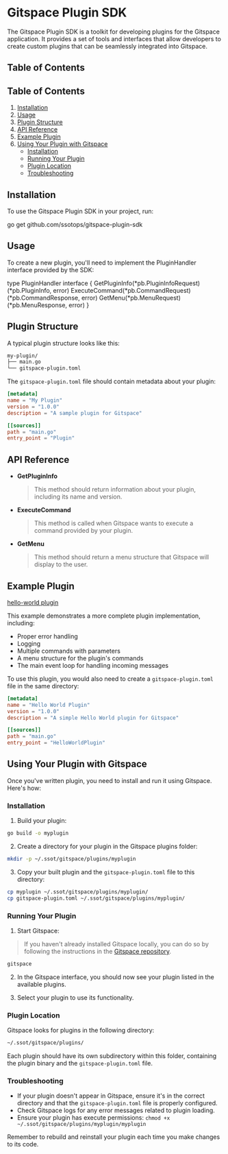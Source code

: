 # Gitspace Plugin SDK

The Gitspace Plugin SDK is a toolkit for developing plugins for the Gitspace application. It provides a set of tools and interfaces that allow developers to create custom plugins that can be seamlessly integrated into Gitspace.

## Table of Contents

## Table of Contents

1. [Installation](#installation)
2. [Usage](#usage)
3. [Plugin Structure](#plugin-structure)
4. [API Reference](#api-reference)
5. [Example Plugin](#example-plugin)
6. [Using Your Plugin with Gitspace](#using-your-plugin-with-gitspace)
   - [Installation](#installation-1)
   - [Running Your Plugin](#running-your-plugin)
   - [Plugin Location](#plugin-location)
   - [Troubleshooting](#troubleshooting)

## Installation

To use the Gitspace Plugin SDK in your project, run:

go get github.com/ssotops/gitspace-plugin-sdk

## Usage
To create a new plugin, you'll need to implement the PluginHandler interface provided by the SDK:

type PluginHandler interface {
    GetPluginInfo(*pb.PluginInfoRequest) (*pb.PluginInfo, error)
    ExecuteCommand(*pb.CommandRequest) (*pb.CommandResponse, error)
    GetMenu(*pb.MenuRequest) (*pb.MenuResponse, error)
}

## Plugin Structure
A typical plugin structure looks like this:

```sh
my-plugin/
├── main.go
└── gitspace-plugin.toml
```

The `gitspace-plugin.toml` file should contain metadata about your plugin:

```toml
[metadata]
name = "My Plugin"
version = "1.0.0"
description = "A sample plugin for Gitspace"

[[sources]]
path = "main.go"
entry_point = "Plugin"
```

## API Reference
- **GetPluginInfo**
  > This method should return information about your plugin, including its name and version.
- **ExecuteCommand**
  > This method is called when Gitspace wants to execute a command provided by your plugin.
- **GetMenu**
  > This method should return a menu structure that Gitspace will display to the user.

## Example Plugin
[hello-world plugin](https://github.com/ssotops/gitspace-plugin-sdk/blob/master/examples/hello-world/main.go)


This example demonstrates a more complete plugin implementation, including:

- Proper error handling
- Logging
- Multiple commands with parameters
- A menu structure for the plugin's commands
- The main event loop for handling incoming messages

To use this plugin, you would also need to create a `gitspace-plugin.toml` file in the same directory:

```toml
[metadata]
name = "Hello World Plugin"
version = "1.0.0"
description = "A simple Hello World plugin for Gitspace"

[[sources]]
path = "main.go"
entry_point = "HelloWorldPlugin"
```

## Using Your Plugin with Gitspace

Once you've written plugin, you need to install and run it using Gitspace. Here's how:

### Installation

1. Build your plugin:
```sh
go build -o myplugin
```

2. Create a directory for your plugin in the Gitspace plugins folder:
```sh
mkdir -p ~/.ssot/gitspace/plugins/myplugin
```

3. Copy your built plugin and the `gitspace-plugin.toml` file to this directory:
```sh
cp myplugin ~/.ssot/gitspace/plugins/myplugin/
cp gitspace-plugin.toml ~/.ssot/gitspace/plugins/myplugin/
```

### Running Your Plugin

1. Start Gitspace:

> If you haven't already installed Gitspace locally, you can do so by following the instructions in the [Gitspace repository](https://github.com/ssotops/gitspace).

```sh
gitspace
```

2. In the Gitspace interface, you should now see your plugin listed in the available plugins.

3. Select your plugin to use its functionality.

### Plugin Location

Gitspace looks for plugins in the following directory:
```sh
~/.ssot/gitspace/plugins/
```

Each plugin should have its own subdirectory within this folder, containing the plugin binary and the `gitspace-plugin.toml` file.

### Troubleshooting

- If your plugin doesn't appear in Gitspace, ensure it's in the correct directory and that the `gitspace-plugin.toml` file is properly configured.
- Check Gitspace logs for any error messages related to plugin loading.
- Ensure your plugin has execute permissions: `chmod +x ~/.ssot/gitspace/plugins/myplugin/myplugin`

Remember to rebuild and reinstall your plugin each time you make changes to its code.
